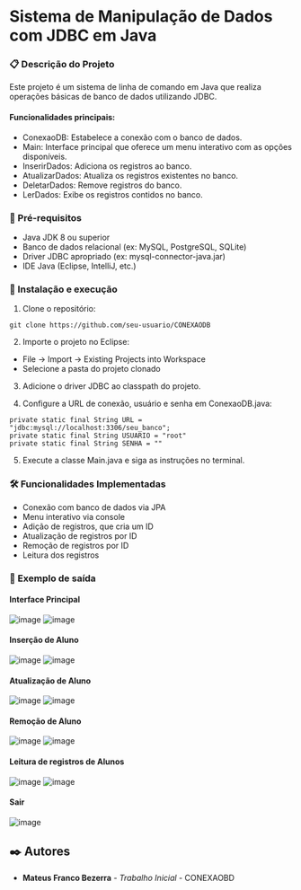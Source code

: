 # Sistema de Manipulação de Dados com JDBC em Java

### 📋 Descrição do Projeto

Este projeto é um sistema de linha de comando em Java que realiza operações básicas de banco de dados utilizando JDBC.

#### Funcionalidades principais:

- ConexaoDB: Estabelece a conexão com o banco de dados.
- Main: Interface principal que oferece um menu interativo com as opções disponíveis.
- InserirDados: Adiciona os registros ao banco.
- AtualizarDados: Atualiza os registros existentes no banco.
- DeletarDados: Remove registros do banco.
- LerDados: Exibe os registros contidos no banco.

### 🔧 Pré-requisitos

- Java JDK 8 ou superior
- Banco de dados relacional (ex: MySQL, PostgreSQL, SQLite)
- Driver JDBC apropriado (ex: mysql-connector-java.jar)
- IDE Java (Eclipse, IntelliJ, etc.)

### 🚀 Instalação e execução

1. Clone o repositório:

```
git clone https://github.com/seu-usuario/CONEXAODB
```

2. Importe o projeto no Eclipse:
- File → Import → Existing Projects into Workspace
- Selecione a pasta do projeto clonado

3. Adicione o driver JDBC ao classpath do projeto.

4. Configure a URL de conexão, usuário e senha em ConexaoDB.java:

```
private static final String URL = "jdbc:mysql://localhost:3306/seu_banco";
private static final String USUARIO = "root"
private static final String SENHA = ""
```

5. Execute a classe Main.java e siga as instruções no terminal.

### 🛠️ Funcionalidades Implementadas

- Conexão com banco de dados via JPA
- Menu interativo via console
- Adição de registros, que cria um ID
- Atualização de registros por ID
- Remoção de registros por ID
- Leitura dos registros

### 📝 Exemplo de saída

#### Interface Principal

![image](https://github.com/user-attachments/assets/dce48d47-cd35-47fb-9c52-747bbd518160)
![image](https://github.com/user-attachments/assets/3a432b24-1059-4fd3-a0f9-abdeb5a711e4)


#### Inserção de Aluno

![image](https://github.com/user-attachments/assets/d31687ff-3128-4aed-ade0-9d2b48c1477d)
![image](https://github.com/user-attachments/assets/158724cd-3bb2-4247-ace4-4fcd8dcce2cf)


#### Atualização de Aluno

![image](https://github.com/user-attachments/assets/8f6a443c-1369-4ada-9fef-4e3822783ad3)
![image](https://github.com/user-attachments/assets/10b60ea0-de75-4e91-bc99-261f340824cb)


#### Remoção de Aluno

![image](https://github.com/user-attachments/assets/ef35c8b5-eb32-4f65-a9c9-ff753bbe160e)
![image](https://github.com/user-attachments/assets/da71e9a1-072b-4b62-b697-f06576533eb7)


#### Leitura de registros de Alunos
  
![image](https://github.com/user-attachments/assets/3e0ce0ec-c5d9-4d72-8ac7-9312538377fc)
![image](https://github.com/user-attachments/assets/bea4a433-371c-4f62-a3a0-6f0814f6d0ee)


#### Sair

![image](https://github.com/user-attachments/assets/bdc5ae56-18e5-4a30-ad5f-2ef4bb430f50)


## ✒️ Autores

* **Mateus Franco Bezerra** - *Trabalho Inicial* - CONEXAOBD
